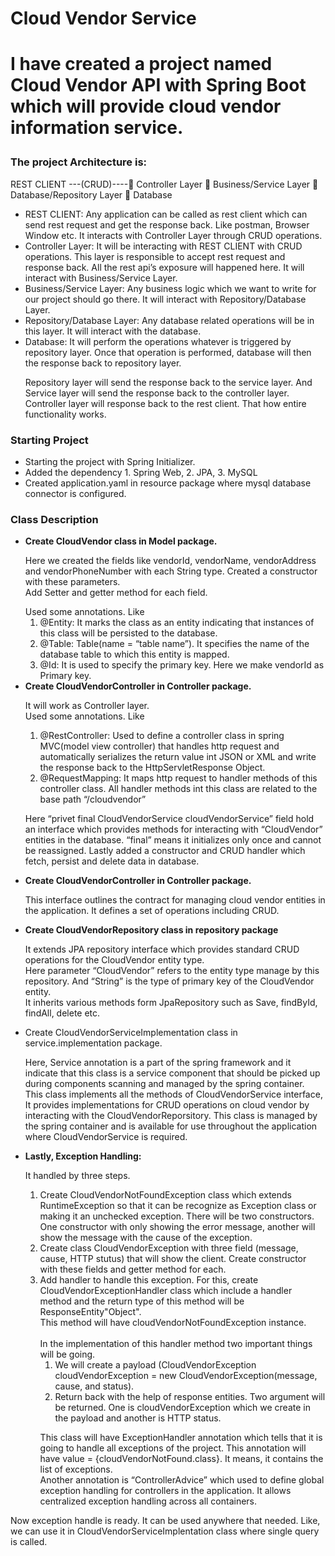 <div>
    <div>
        <h1>Cloud Vendor Service<h1>
        <p>I have created a project named Cloud Vendor API with Spring Boot which will provide cloud vendor information service. </p>
    </div>
    <div>
        <h3>The project Architecture is:</h3>
        <p>REST CLIENT ---(CRUD)---- Controller Layer  Business/Service Layer  Database/Repository Layer  Database</p>
        <ul>
            <li> REST CLIENT: Any application can be called as rest client which can send rest request and get the response back. Like postman, Browser Window etc. It interacts with Controller Layer through CRUD operations.<br></li>
            <li>Controller Layer:  It will be interacting with REST CLIENT with CRUD operations. This layer is responsible to accept rest request and response back. All the rest api’s exposure will happened here. It will interact with Business/Service Layer.<br></li>
            <li>Business/Service Layer: Any business logic which we want to write for our project should go there. It will interact with Repository/Database Layer.<br></li>
            <li>Repository/Database Layer:</> Any database related operations will be in this layer. It will interact with the database.<br></li>
            <li>Database:</> It will perform the operations whatever is triggered by repository layer. Once that operation is performed, database will then the response back to repository layer.<br></li>
            <p>Repository layer will send the response back to the service layer. And Service layer will send the response back to the controller layer. Controller layer will response back to the rest client.
            That how entire functionality works.</p>
        </ul>
    </div>
    <div>
        <h3> Starting Project</h3>
        <ul>
            <li>Starting the project with Spring Initializer.</li>
            <li>Added the dependency 1. Spring Web, 2. JPA, 3. MySQL</li>
            <li>Created application.yaml in resource package where mysql database connector is configured.</li>
        </ul>
    </div>
    <div>
        <h3>Class Description</h3>
        <ul>
            <li>
                <b>Create CloudVendor class in Model package.</b><br>
                <p>Here we created the fields like vendorId, vendorName, vendorAddress and vendorPhoneNumber with each String type. 
                Created a constructor with these parameters.<br>
                Add Setter and getter method for each field.<br></p>
                Used some annotations. Like
                <ol>
                    <li> @Entity:  It marks the class as an entity indicating that instances of this class will be persisted to the database.</li>
                    <li> @Table: Table(name = “table name”). It specifies the name of the database table to which this entity is mapped.</li>
                    <li> @Id: It is used to specify the primary key. Here we make vendorId as Primary key.</li>
                </ol>
            </li>
            <li>
                <b>Create CloudVendorController in Controller package.</b><br>
                <p>It will work as Controller layer. <br>
                Used some annotations. Like
                <ol>
                    <li> @RestController: Used to define a controller class in spring MVC(model view controller) that handles http request and automatically serializes the return value int JSON or XML and write the response back to the HttpServletResponse Object.</li>
                    <li> @RequestMapping: It maps http request to handler methods of this controller class. All handler methods int this class are related to the base path “/cloudvendor”</li>
                </ol>
                <p>Here “privet final CloudVendorService cloudVendorService” field hold an interface which provides methods for interacting with “CloudVendor” entities in the database.
                “final” means it initializes only once and cannot be reassigned.
                Lastly added a constructor and CRUD handler which fetch, persist and delete data in database.
                </p>
            </li>
            <li>
                <b>Create CloudVendorController in Controller package.</b><br>
                <p>This interface outlines the contract for managing cloud vendor entities in the application. It defines a set of operations including CRUD.</p>
            </li>
            <li>
                <b>Create CloudVendorRepository class in repository package</b><br>
                <p>It extends JPA repository interface which provides standard CRUD operations for the CloudVendor entity type.<br>
                Here parameter “CloudVendor” refers to the entity type manage by this repository. And “String” is the type of primary key of the CloudVendor entity.<br>
                It inherits various methods form JpaRepository such as Save, findById, findAll, delete etc.
                </p>
            </li>
            <li>
                Create CloudVendorServiceImplementation class in service.implementation package.<br>
                <p>Here, Service annotation is a part of the spring framework and it indicate that this class is a service component that should be picked up during components scanning and managed by the spring container.<br>
                This class implements all the methods of CloudVendorService interface,<br>
                It provides implementations for CRUD operations on cloud vendor by interacting with the CloudVendorReporsitory. This class is managed by the spring container and is available for use throughout the application where CloudVendorService is required.
                </p>
            </li>
            <li>
                <b>Lastly, Exception Handling:</b><br>
                <p>It handled by three steps.</p>
                <ol 1>
                    <li> Create CloudVendorNotFoundException class which extends RuntimeException so that it can be recognize as Exception class or making it an unchecked exception. There will be two constructors. One constructor with only showing the error message, another will show the message with the cause of the exception.<br></li>
                    <li> Create class CloudVendorException with three field (message, cause, HTTP stutus) that will show the client. Create constructor with these fields and getter method for each.<br></li>
                    <li> Add handler to handle this exception. For this, create CloudVendorExceptionHandler class which include a handler method and the return type of this method will be ResponseEntity"Object".<br>
                    This method will have cloudVendorNotFoundException instance.<br><br>
                    In the implementation of this handler method two important things will be going.<br>
                        <ol>
                            <li>We will create a payload (CloudVendorException cloudVendorException = new CloudVendorException(message, cause, and status).<br></li>
                            <li>Return back with the help of response entities. Two argument will be returned. One is cloudVendorException which we create in the payload and another is HTTP status.</li>
                        </ol>
                    </li>
                    <p>This class will have ExceptionHandler annotation which tells that it is going to handle all exceptions of the project. This annotation will have value = {cloudVendorNotFound.class}. It means, it contains the list of exceptions.<br>
                    Another annotation is “ControllerAdvice” which used to define global exception handling for controllers in the application. It allows centralized exception handling across all containers.
                    </p>
                </ul>
                <p>Now exception handle is ready. It can be used anywhere that needed. Like, we can use it in CloudVendorServiceImplentation class where single query is called.</p>
            </li>
        </ul>
    </div>
</div>


